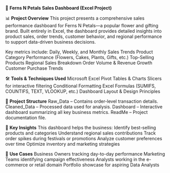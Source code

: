 🌸 **Ferns N Petals Sales Dashboard (Excel Project)**

📊 **Project Overview**
This project presents a comprehensive sales performance dashboard for Ferns N Petals—a popular flower and gifting brand. Built entirely in Excel, the dashboard provides detailed insights into product sales, order trends, customer behavior, and regional performance to support data-driven business decisions.

Key metrics include:
Daily, Weekly, and Monthly Sales Trends
Product Category Performance (Flowers, Cakes, Plants, Gifts, etc.)
Top-Selling Products
Regional Sales Breakdown
Order Volume & Revenue Growth
Customer Purchase Trends

🛠️ **Tools & Techniques Used**
Microsoft Excel
Pivot Tables & Charts
Slicers for interactive filtering
Conditional Formatting
Excel Formulas (SUMIFS, COUNTIFS, TEXT, VLOOKUP, etc.)
Dashboard Layout & Design Principles

📁 **Project Structure**
Raw_Data – Contains order-level transaction details.
Cleaned_Data – Processed data used for analysis.
Dashboard – Interactive dashboard summarizing all key business metrics.
ReadMe – Project documentation file.

🎯 **Key Insights**
This dashboard helps the business:
Identify best-selling products and categories
Understand regional sales contributions
Track order spikes during festivals or promotions
Analyze customer preferences over time
Optimize inventory and marketing strategies

🧩 **Use Cases**
Business Owners tracking day-to-day performance
Marketing Teams identifying campaign effectiveness
Analysts working in the e-commerce or retail domain
Portfolio showcase for aspiring Data Analysts
